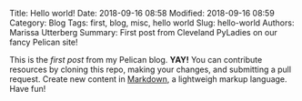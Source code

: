 Title: Hello world!
Date: 2018-09-16 08:58
Modified: 2018-09-16 08:59
Category: Blog
Tags: first, blog, misc, hello world
Slug: hello-world
Authors: Marissa Utterberg
Summary: First post from Cleveland PyLadies on our fancy Pelican site!

This is the *first post* from my Pelican blog. **YAY!** You can contribute resources by cloning this repo, making your changes, and submitting a pull request. Create new content in [Markdown](https://github.com/adam-p/markdown-here/wiki/Markdown-Cheatsheet), a lightweigh markup language. Have fun!
